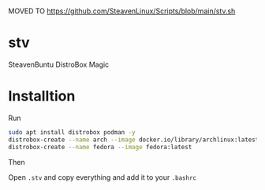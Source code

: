 #
MOVED TO 
https://github.com/SteavenLinux/Scripts/blob/main/stv.sh

# stv
SteavenBuntu DistroBox Magic


# Installtion

Run 

```sh
sudo apt install distrobox podman -y
distrobox-create --name arch --image docker.io/library/archlinux:latest
distrobox-create --name fedora --image fedora:latest
```


Then

Open `.stv` and copy everything and add it to your `.bashrc`
